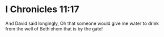 # I Chronicles 11:17

And David said longingly, Oh that someone would give me water to drink from the well of Bethlehem that is by the gate!
